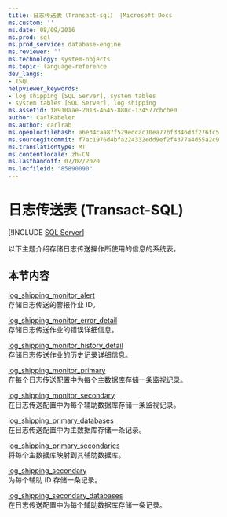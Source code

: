 ```yaml
---
title: 日志传送表（Transact-sql） |Microsoft Docs
ms.custom: ''
ms.date: 08/09/2016
ms.prod: sql
ms.prod_service: database-engine
ms.reviewer: ''
ms.technology: system-objects
ms.topic: language-reference
dev_langs:
- TSQL
helpviewer_keywords:
- log shipping [SQL Server], system tables
- system tables [SQL Server], log shipping
ms.assetid: f8910aae-2013-4645-880c-134577cbcbe0
author: CarlRabeler
ms.author: carlrab
ms.openlocfilehash: a6e34caa87f529edcac10ea77bf3346d3f276fc5
ms.sourcegitcommit: f7ac1976d4bfa224332edd9ef2f4377a4d55a2c9
ms.translationtype: MT
ms.contentlocale: zh-CN
ms.lasthandoff: 07/02/2020
ms.locfileid: "85890090"
---
```

# <a name="log-shipping-tables-transact-sql"></a>日志传送表 (Transact-SQL)
[!INCLUDE [SQL Server](../../includes/applies-to-version/sqlserver.md)]

  以下主题介绍存储日志传送操作所使用的信息的系统表。  
  
## <a name="in-this-section"></a>本节内容  
 [log_shipping_monitor_alert](../../relational-databases/system-tables/log-shipping-monitor-alert-transact-sql.md)  
 存储日志传送的警报作业 ID。  
  
 [log_shipping_monitor_error_detail](../../relational-databases/system-tables/log-shipping-monitor-error-detail-transact-sql.md)  
 存储日志传送作业的错误详细信息。  
  
 [log_shipping_monitor_history_detail](../../relational-databases/system-tables/log-shipping-monitor-history-detail-transact-sql.md)  
 存储日志传送作业的历史记录详细信息。  
  
 [log_shipping_monitor_primary](../../relational-databases/system-tables/log-shipping-monitor-primary-transact-sql.md)  
 在每个日志传送配置中为每个主数据库存储一条监视记录。  
  
 [log_shipping_monitor_secondary](../../relational-databases/system-tables/log-shipping-monitor-secondary-transact-sql.md)  
 在日志传送配置中为每个辅助数据库存储一条监视记录。  
  
 [log_shipping_primary_databases](../../relational-databases/system-tables/log-shipping-primary-databases-transact-sql.md)  
 在日志传送配置中为主数据库存储一条记录。  
  
 [log_shipping_primary_secondaries](../../relational-databases/system-tables/log-shipping-primary-secondaries-transact-sql.md)  
 将每个主数据库映射到其辅助数据库。  
  
 [log_shipping_secondary](../../relational-databases/system-tables/log-shipping-secondary-transact-sql.md)  
 为每个辅助 ID 存储一条记录。  
  
 [log_shipping_secondary_databases](../../relational-databases/system-tables/log-shipping-secondary-databases-transact-sql.md)  
 在日志传送配置中为每个辅助数据库存储一条记录。  
  
  
